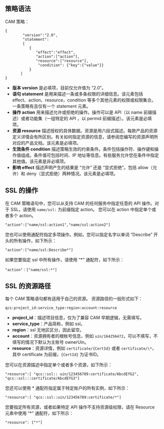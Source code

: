 
## 策略语法
CAM 策略：
```
{	 
        "version":"2.0", 
        "statement": 
        [ 
           { 
              "effect":"effect", 
              "action":["action"], 
              "resource":["resource"], 
               "condition": {"key":{"value"}} 
           } 
       ] 
} 
```

 - **版本 version** 是必填项，目前仅允许值为 “2.0”。
 - **语句 statement** 是用来描述一条或多条权限的详细信息。该元素包括 effect、action、resource，condition 等多个其他元素的权限或权限集合。一条策略有且仅有一个 statement 元素。
  - **操作 action** 用来描述允许或拒绝的操作。操作可以是 API（以 name 前缀描述）或者功能集（一组特定的 API ，以 permid 前缀描述）。该元素是必填项。
- **资源 resource** 描述授权的具体数据。资源是用六段式描述。每款产品的资源定义详情会有所区别。有关如何指定资源的信息，请参阅您编写的资源声明所对应的产品文档。该元素是必填项。
- **生效条件 condition** 描述策略生效的约束条件。条件包括操作符、操作键和操作值组成。条件值可包括时间、IP 地址等信息。有些服务允许您在条件中指定其他值。该元素是非必填项。
- **影响 effect** 描述声明产生的结果是 “允许” 还是 “显式拒绝”。包括 allow（允许）和 deny（显式拒绝）两种情况。该元素是必填项。

## SSL 的操作
在 CAM 策略语句中，您可以从支持 CAM 的任何服务中指定任意的 API 操作。对于 SSL，请使用 `name/ssl:` 为前缀指定 action。
您可以在 action 中指定单个或者多个 action。
```
"action":["name/ssl:action1","name/ssl:action2"]
```
您也可以使用通配符指定多项操作。例如，您可以指定名字以单词 “Describe” 开头的所有操作，如下所示：
``` 
"action":["name/ssl:Describe*"]
```
如果您要指定 ssl 中所有操作，请使用 “\*” 通配符，如下所示：
```
"action"：["name/ssl:*"]
```

## SSL 的资源路径
每个 CAM 策略语句都有适用于自己的资源。 资源路径的一般形式如下：
```
qcs:project_id:service_type:region:account:resource
```
- **project_id**：描述项目信息，仅为了兼容 CAM 早期逻辑，无需填写。
- **service_type**：产品简称，例如 ssl。 
- **region**：ssl 无地区区分，因此留空。 
- **account**：资源拥有者的根帐号信息，例如 `uin/164256472`，可以不填写，不填写的情况下默认为主账号 ownerUin。 
- **resource**：资源详情，例如 `certificate/{CertId}` 或者 `certificate/\*`，其中 certificate 为前缀，`{CertId}` 为证书ID。

您可以在资源描述中指定单个或者多个资源，如下所示：
```
"resource":[ "qcs::ssl:: uin/123456789:certificate/AbcdEfG2", "qcs::ssl:::certificate/AbcdEfG3"]
```
您还可以使用 * 通配符指定属于特定账户的所有实例，如下所示：
```
"resource":[ "qcs::ssl::uin/123456789:certificate/*"]
```
您要指定所有资源，或者如果特定 API 操作不支持资源级权限，请在 Resource 元素中使用 “\*” 通配符，如下所示：
```
"resource": ["*"]
```




